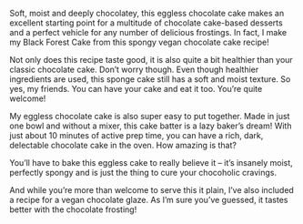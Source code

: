 Soft, moist and deeply chocolatey, this eggless chocolate cake makes an excellent starting point for a multitude of chocolate cake-based desserts and a perfect vehicle for any number of delicious frostings. In fact, I make my Black Forest Cake from this spongy vegan chocolate cake recipe!

Not only does this recipe taste good, it is also quite a bit healthier than your classic chocolate cake. Don’t worry though. Even though healthier ingredients are used, this sponge cake still has a soft and moist texture. So yes, my friends. You can have your cake and eat it too. You’re quite welcome!

My eggless chocolate cake is also super easy to put together. Made in just one bowl and without a mixer, this cake batter is a lazy baker’s dream! With just about 10 minutes of active prep time, you can have a rich, dark, delectable chocolate cake in the oven. How amazing is that?

You’ll have to bake this eggless cake to really believe it – it’s insanely moist, perfectly spongy and is just the thing to cure your chocoholic cravings.

And while you’re more than welcome to serve this it plain, I’ve also included a recipe for a vegan chocolate glaze. As I’m sure you’ve guessed, it tastes better with the chocolate frosting!